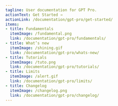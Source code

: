 ```yaml
---
tagline: User documentation for GPT Pro.
actionText: Get Started →
actionLink: /documentation/gpt-pro/get-started/
items:
- title: Fundamentals​
  itemImage: /fundamental.png
  link: /documentation/gpt-pro/fundamentals/
- title: What’s new
  itemImage: /shining.gif
  link: /documentation/gpt-pro/whats-new/
- title: Tutorials
  itemImage: /tuto.png
  link: /documentation/gpt-pro/tutorials/
- title: Limits
  itemImage: /alert.gif
  link: /documentation/gpt-pro/limits/
- title: Changelog
  itemImage: /changelog.png
  link: /documentation/gpt-pro/changelog/
---
```


<Overview />